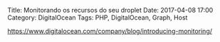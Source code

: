 Title: Monitorando os recursos do seu droplet
Date: 2017-04-08 17:00
Category: DigitalOcean
Tags: PHP, DigitalOcean, Graph, Host

https://www.digitalocean.com/company/blog/introducing-monitoring/